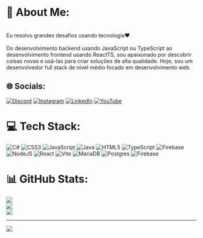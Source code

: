 # 💫 About Me:
<br>Eu resolvo grandes desafios usando tecnologia❤️.<br><br>Do desenvolvimento backend usando JavaScript ou TypeScript ao desenvolvimento frontend usando ReactTS, sou apaixonado por descobrir coisas novas e usá-las para criar soluções de alta qualidade. Hoje, sou um desenvolvedor full stack de nível médio focado em desenvolvimento web.


## 🌐 Socials:
[![Discord](https://img.shields.io/badge/Discord-%237289DA.svg?logo=discord&logoColor=white)](https://discord.gg/https://discord.gg/9pTVezaVcb) [![Instagram](https://img.shields.io/badge/Instagram-%23E4405F.svg?logo=Instagram&logoColor=white)](https://instagram.com/https://www.instagram.com/verexzada7/) [![LinkedIn](https://img.shields.io/badge/LinkedIn-%230077B5.svg?logo=linkedin&logoColor=white)](https://linkedin.com/in/embreve) [![YouTube](https://img.shields.io/badge/YouTube-%23FF0000.svg?logo=YouTube&logoColor=white)](https://youtube.com/@https://www.youtube.com/channel/UCLoB7rjHMlgKfArdLDIFG0w) 

# 💻 Tech Stack:
![C#](https://img.shields.io/badge/c%23-%23239120.svg?style=for-the-badge&logo=c-sharp&logoColor=white) ![CSS3](https://img.shields.io/badge/css3-%231572B6.svg?style=for-the-badge&logo=css3&logoColor=white) ![JavaScript](https://img.shields.io/badge/javascript-%23323330.svg?style=for-the-badge&logo=javascript&logoColor=%23F7DF1E) ![Java](https://img.shields.io/badge/java-%23ED8B00.svg?style=for-the-badge&logo=openjdk&logoColor=white) ![HTML5](https://img.shields.io/badge/html5-%23E34F26.svg?style=for-the-badge&logo=html5&logoColor=white) ![TypeScript](https://img.shields.io/badge/typescript-%23007ACC.svg?style=for-the-badge&logo=typescript&logoColor=white) ![Firebase](https://img.shields.io/badge/firebase-%23039BE5.svg?style=for-the-badge&logo=firebase) ![NodeJS](https://img.shields.io/badge/node.js-6DA55F?style=for-the-badge&logo=node.js&logoColor=white) ![React](https://img.shields.io/badge/react-%2320232a.svg?style=for-the-badge&logo=react&logoColor=%2361DAFB) ![Vite](https://img.shields.io/badge/vite-%23646CFF.svg?style=for-the-badge&logo=vite&logoColor=white) ![MariaDB](https://img.shields.io/badge/MariaDB-003545?style=for-the-badge&logo=mariadb&logoColor=white) ![Postgres](https://img.shields.io/badge/postgres-%23316192.svg?style=for-the-badge&logo=postgresql&logoColor=white) ![Firebase](https://img.shields.io/badge/Firebase-039BE5?style=for-the-badge&logo=Firebase&logoColor=white)
# 📊 GitHub Stats:
![](https://github-readme-stats.vercel.app/api?username=Verex7Dev&theme=dracula&hide_border=true&include_all_commits=false&count_private=false)<br/>
![](https://github-readme-streak-stats.herokuapp.com/?user=Verex7Dev&theme=dracula&hide_border=true)<br/>
![](https://github-readme-stats.vercel.app/api/top-langs/?username=Verex7Dev&theme=dracula&hide_border=true&include_all_commits=false&count_private=false&layout=compact)

---
[![](https://visitcount.itsvg.in/api?id=Verex7Dev&icon=2&color=6)](https://visitcount.itsvg.in)

<!-- Proudly created with GPRM ( https://gprm.itsvg.in ) -->
